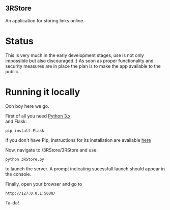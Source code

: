 ## 3RStore
An application for storing links online.

# Status
This is very much in the early development stages, use is not only impossible but also discouraged :)
As soon as proper functionality and security measures are in place the plan is to make the app available to the public.

# Running it locally
Ooh boy here we go.

First of all you need [Python 3.x](https://www.python.org/downloads/)  
and Flask: 

    pip install Flask

If you don't have Pip, instructions for its installation are available [here](https://pip.pypa.io/en/stable/installing/)

Now, navigate to /3RStore/3RStore and use: 

    python 3RStore.py
to launch the server. A prompt indicating sucessfull launch should appear in the console.

Finally, open your browser and go to 

    http://127.0.0.1:5000/

Ta-da!